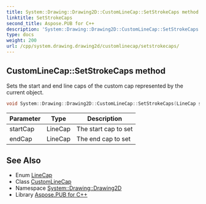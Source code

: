 ```yaml
---
title: System::Drawing::Drawing2D::CustomLineCap::SetStrokeCaps method
linktitle: SetStrokeCaps
second_title: Aspose.PUB for C++
description: 'System::Drawing::Drawing2D::CustomLineCap::SetStrokeCaps method. Sets the start and end line caps of the custom cap represented by the current object in C++.'
type: docs
weight: 200
url: /cpp/system.drawing.drawing2d/customlinecap/setstrokecaps/
---
```

## CustomLineCap::SetStrokeCaps method


Sets the start and end line caps of the custom cap represented by the current object.

```cpp
void System::Drawing::Drawing2D::CustomLineCap::SetStrokeCaps(LineCap startCap, LineCap endCap)
```


| Parameter | Type | Description |
| --- | --- | --- |
| startCap | LineCap | The start cap to set |
| endCap | LineCap | The end cap to set |

## See Also

* Enum [LineCap](../../linecap/)
* Class [CustomLineCap](../)
* Namespace [System::Drawing::Drawing2D](../../)
* Library [Aspose.PUB for C++](../../../)

